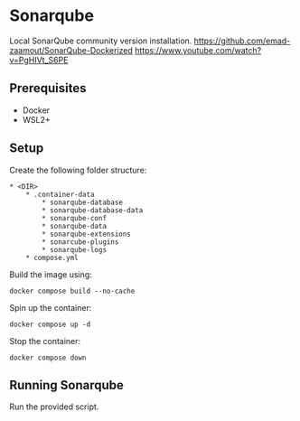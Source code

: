 # Sonarqube 

Local SonarQube community version installation.
https://github.com/emad-zaamout/SonarQube-Dockerized
https://www.youtube.com/watch?v=PgHIVt_S6PE

## Prerequisites

* Docker
* WSL2+



## Setup 

Create the following folder structure:

```
* <DIR>
    * .container-data
        * sonarqube-database
        * sonarqube-database-data
        * sonarqube-conf
        * sonarqube-data
        * sonarqube-extensions
        * sonarcube-plugins
        * sonarqube-logs
    * compose.yml
```


Build the image using:

```
docker compose build --no-cache
```


Spin up the container:

```
docker compose up -d 
```


Stop the container:

```
docker compose down
```


## Running Sonarqube 

Run the provided script.